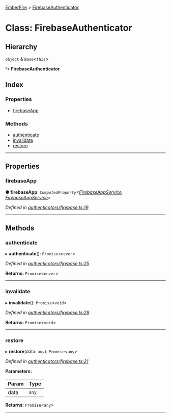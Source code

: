 [EmberFire](../README.md) > [FirebaseAuthenticator](../classes/firebaseauthenticator.md)

# Class: FirebaseAuthenticator

## Hierarchy

  `object` & `Base`<`this`>

**↳ FirebaseAuthenticator**

## Index

### Properties

* [firebaseApp](firebaseauthenticator.md#firebaseapp)

### Methods

* [authenticate](firebaseauthenticator.md#authenticate)
* [invalidate](firebaseauthenticator.md#invalidate)
* [restore](firebaseauthenticator.md#restore)

---

## Properties

<a id="firebaseapp"></a>

###  firebaseApp

**● firebaseApp**: *`ComputedProperty`<[FirebaseAppService](firebaseappservice.md), [FirebaseAppService](firebaseappservice.md)>*

*Defined in [authenticators/firebase.ts:19](https://github.com/firebase/emberfire/blob/c7f4d01/addon/authenticators/firebase.ts#L19)*

___

## Methods

<a id="authenticate"></a>

###  authenticate

▸ **authenticate**(): `Promise`<`never`>

*Defined in [authenticators/firebase.ts:25](https://github.com/firebase/emberfire/blob/c7f4d01/addon/authenticators/firebase.ts#L25)*

**Returns:** `Promise`<`never`>

___
<a id="invalidate"></a>

###  invalidate

▸ **invalidate**(): `Promise`<`void`>

*Defined in [authenticators/firebase.ts:29](https://github.com/firebase/emberfire/blob/c7f4d01/addon/authenticators/firebase.ts#L29)*

**Returns:** `Promise`<`void`>

___
<a id="restore"></a>

###  restore

▸ **restore**(data: *`any`*): `Promise`<`any`>

*Defined in [authenticators/firebase.ts:21](https://github.com/firebase/emberfire/blob/c7f4d01/addon/authenticators/firebase.ts#L21)*

**Parameters:**

| Param | Type |
| ------ | ------ |
| data | `any` |

**Returns:** `Promise`<`any`>

___

